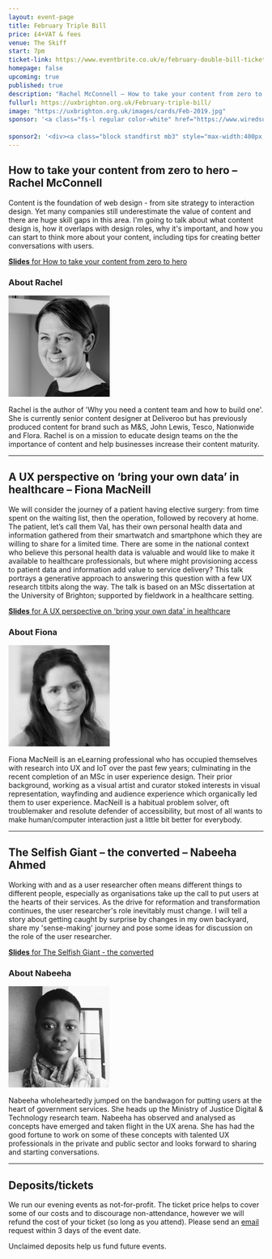 ```yaml
---
layout: event-page	
title: February Triple Bill
price: £4+VAT & fees
venue: The Skiff
start: 7pm
ticket-link: https://www.eventbrite.co.uk/e/february-double-bill-tickets-53051728147#tickets
homepage: false
upcoming: true
published: true
description: "Rachel McConnell – How to take your content from zero to hero; Fiona MacNeill – A UX perspective on ‘bring your own data’ in healthcare; Nabeeha Ahmed — The Selfish Giant - the converted"
fullurl: https://uxbrighton.org.uk/February-triple-bill/
image: "https://uxbrighton.org.uk/images/cards/Feb-2019.jpg"
sponsor: '<a class="fs-l regular color-white" href="https://www.wiredsussex.com/jobs/vacancy/conversion-optimisation-and-ux-strategist-in-worthing,-by-the-beach/26491"> Sponsored by Fresh Egg<img alt="Fresh Egg" src="/assets/2019-Feb/Fresh-Egg-Logo-white.svg" alt="Fresh Egg Logo" width="50" class="ml1 inline"></a>'

sponsor2: '<div><a class="block standfirst mb3" style="max-width:400px; line-height: 1; color: #888;" href="https://www.wiredsussex.com/jobs/vacancy/conversion-optimisation-and-ux-strategist-in-worthing,-by-the-beach/26491"><img alt="Fresh Egg" src="/assets/2019-Feb/Fresh-Egg-Logo.svg" alt="Fresh Egg Logo" width="60" class="mr2 left">With pizza and drinks sponsored by Fresh Egg</a></div>'
---
```




## How to take your content from zero to hero – Rachel McConnell

Content is the foundation of web design - from site strategy to interaction design.  Yet many companies still underestimate the value of content and there are huge skill gaps in this area. I'm going to talk about what content design is, how it overlaps with design roles, why it's important, and how you can start to think more about your content, including tips for creating better conversations with users.

<p><a href="https://www.slideshare.net/uxbri/taking-content-from-zero-to-hero-rachel-mcconnell"><strong>Slides</strong> for How to take your content from zero to hero</a></p>

### About Rachel
<div class="text-center"><img alt="Rachel McConnell" src="/2018/images/photos/feb-1.jpg" alt="" style="" class="talk__thumb circle right-over-m" width="200"></div>

Rachel is the author of 'Why you need a content team and how to build one'.  She is currently senior content designer at Deliveroo but has previously produced content for brand such as M&S, John Lewis, Tesco, Nationwide and Flora.  Rachel is on a mission to educate design teams on the the importance of content and help businesses increase their content maturity.

***

## A UX perspective on ‘bring your own data’ in healthcare – Fiona MacNeill

We will consider the journey of a patient having elective surgery: from time spent on the waiting list, then the operation, followed by recovery at home. The patient, let’s call them Val, has their own personal health data and information gathered from their smartwatch and smartphone which they are willing to share for a limited time. There are some in the national context who believe this personal health data is valuable and would like to make it available to healthcare professionals, but where might provisioning access to patient data and information add value to service delivery? This talk portrays a generative approach to answering this question with a few UX research titbits along the way. The talk is based on an MSc dissertation at the University of Brighton; supported by fieldwork in a healthcare setting.

<p><a href="https://www.slideshare.net/secret/NeYLnmZbjtYGDY"><strong>Slides</strong> for A UX perspective on 'bring your own data' in healthcare</a></p>


### About Fiona

<div class="text-center"><img alt="Fiona MacNeill" src="/2018/images/photos/feb-2.jpg" alt="" class="talk__thumb circle right-over-m" width="200"></div>

Fiona MacNeill is an eLearning professional who has occupied themselves with research into UX and IoT over the past few years; culminating in the recent completion of an MSc in user experience design. Their prior background, working as a visual artist and curator stoked interests in visual representation, wayfinding and audience experience which organically led them to user experience. MacNeill is a habitual problem solver, oft troublemaker and resolute defender of accessibility, but most of all wants to make human/computer interaction just a little bit better for everybody.

***

## The Selfish Giant – the converted – Nabeeha Ahmed

Working with and as a user researcher often means different things to different people, especially as organisations take up the call to put users at the hearts of their services. As the drive for reformation and transformation continues, the user researcher's role inevitably must change. I will tell a story about getting caught by surprise by changes in my own backyard, share my 'sense-making' journey and pose some ideas for discussion on the role of the user researcher.

<p><a href="https://www.slideshare.net/uxbri/the-selfish-giant-the-converted-nabeeha-ahmed"><strong>Slides</strong> for The Selfish Giant - the converted</a></p>


### About Nabeeha

<div class="text-center"><img alt="Nabeeha Ahmed" src="/2018/images/photos/feb-3.jpg" alt="" style="" class="talk__thumb circle right-over-m" width="200"></div>

Nabeeha wholeheartedly jumped on the bandwagon for putting users at the heart of government services. She heads up the Ministry of Justice Digital & Technology research team. Nabeeha has observed and analysed as concepts have emerged and taken flight in the UX arena. She has had the good fortune to work on some of these concepts with talented UX professionals in the private and public sector and looks forward to sharing and starting conversations.

***

## Deposits/tickets

We run our evening events as not-for-profit. The ticket price helps to cover some of our costs and to discourage non-attendance, however we will refund the cost of your ticket (so long as you attend). Please send an [email](mailto:emmeline@uxbrighton.org.uk) request within 3 days of the event date.

Unclaimed deposits help us fund future events.
